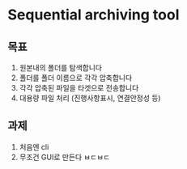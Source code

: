 #  Sequential archiving tool

##  목표
1.  원본내의 폴더를 탐색합니다
2.  폴더를 폴더 이름으로 각각 압축합니다
3.  각각 압축된 파일을 타겟으로 전송합니다
4.  대용량 파일 처리 (진행사항표시, 연결안정성 등)

##  과제
1.  처음엔 cli
2.  무조건 GUI로 만든다 ㅂㄷㅂㄷ